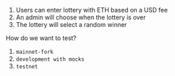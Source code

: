 1. Users can enter lottery with ETH based on a USD fee
2. An admin will choose when the lottery is over
3. The lottery will select a random winner

How do we want to test?

1. `mainnet-fork`
2. `development with mocks`
3. `testnet`

